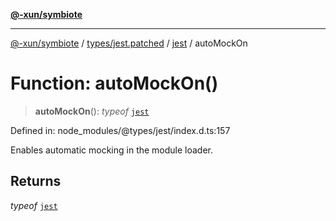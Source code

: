 [**@-xun/symbiote**](../../../../../README.md)

***

[@-xun/symbiote](../../../../../README.md) / [types/jest.patched](../../../README.md) / [jest](../README.md) / autoMockOn

# Function: autoMockOn()

> **autoMockOn**(): *typeof* [`jest`](../README.md)

Defined in: node\_modules/@types/jest/index.d.ts:157

Enables automatic mocking in the module loader.

## Returns

*typeof* [`jest`](../README.md)

